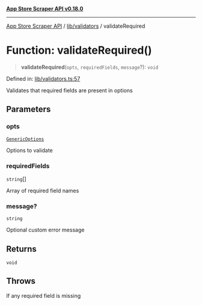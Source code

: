 [**App Store Scraper API v0.18.0**](../../../README.md)

***

[App Store Scraper API](../../../modules.md) / [lib/validators](../README.md) / validateRequired

# Function: validateRequired()

> **validateRequired**(`opts`, `requiredFields`, `message`?): `void`

Defined in: [lib/validators.ts:57](https://github.com/facundoolano/app-store-scraper/blob/1e0c65b171e0bad4a38692c4616a992bb494cdd4/lib/validators.ts#L57)

Validates that required fields are present in options

## Parameters

### opts

[`GenericOptions`](../interfaces/GenericOptions.md)

Options to validate

### requiredFields

`string`[]

Array of required field names

### message?

`string`

Optional custom error message

## Returns

`void`

## Throws

If any required field is missing
